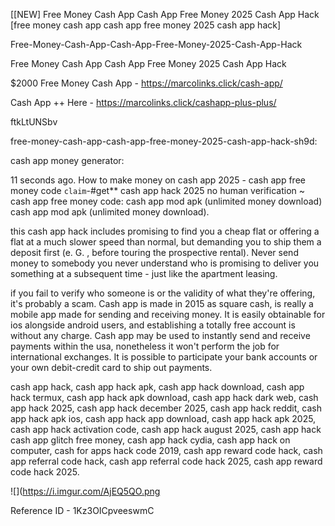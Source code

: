 [[NEW] Free Money Cash App Cash App Free Money 2025 Cash App Hack [free money cash app cash app free money 2025 cash app hack]

Free-Money-Cash-App-Cash-App-Free-Money-2025-Cash-App-Hack

Free Money Cash App Cash App Free Money 2025 Cash App Hack

$2000 Free Money Cash App -  https://marcolinks.click/cash-app/

Cash App ++ Here - https://marcolinks.click/cashapp-plus-plus/

ftkLtUNSbv

free-money-cash-app-cash-app-free-money-2025-cash-app-hack-sh9d:

cash app money generator:

11 seconds ago. How to make money on cash app 2025 - cash app free money code `claim`-#get** cash app hack 2025 no human verification ~ cash app free money code: cash app mod apk (unlimited money download)  cash app mod apk (unlimited money download).

this cash app hack includes promising to find you a cheap flat or offering a flat at a much slower speed than normal, but demanding you to ship them a deposit first (e. G. , before touring the prospective rental). Never send money to somebody you never understand who is promising to deliver you something at a subsequent time - just like the apartment leasing.

if you fail to verify who someone is or the validity of what they're offering, it's probably a scam. Cash app is made in 2015 as square cash, is really a mobile app made for sending and receiving money. It is easily obtainable for ios alongside android users, and establishing a totally free account is without any charge. Cash app may be used to instantly send and receive payments within the usa, nonetheless it won't perform the job for international exchanges. It is possible to participate your bank accounts or your own debit-credit card to ship out payments.

cash app hack, cash app hack apk, cash app hack download, cash app hack termux, cash app hack apk download, cash app hack dark web, cash app hack 2025, cash app hack december 2025, cash app hack reddit, cash app hack apk ios, cash app hack app download, cash app hack apk 2025, cash app hack activation code, cash app hack august 2025, cash app hack cash app glitch free money, cash app hack cydia, cash app hack on computer, cash for apps hack code 2019, cash app reward code hack, cash app referral code hack, cash app referral code hack 2025, cash app reward code hack 2025.

![](https://i.imgur.com/AjEQ5QO.png

Reference ID - 1Kz3OICpveeswmC